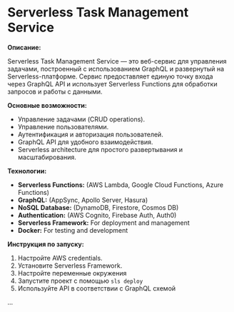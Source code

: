 # Serverless Task Management Service

**Описание:**

Serverless Task Management Service — это веб-сервис для управления задачами, построенный с использованием GraphQL и развернутый на Serverless-платформе. Сервис предоставляет единую точку входа через GraphQL API и использует Serverless Functions для обработки запросов и работы с данными.

**Основные возможности:**

*   Управление задачами (CRUD operations).
*   Управление пользователями.
*   Аутентификация и авторизация пользователей.
*   GraphQL API для удобного взаимодействия.
*   Serverless architecture для простого развертывания и масштабирования.

**Технологии:**

*   **Serverless Functions:** (AWS Lambda, Google Cloud Functions, Azure Functions)
*   **GraphQL:** (AppSync, Apollo Server, Hasura)
*   **NoSQL Database:** (DynamoDB, Firestore, Cosmos DB)
*   **Authentication:** (AWS Cognito, Firebase Auth, Auth0)
*   **Serverless Framework:** For deployment and management
 *    **Docker:** For testing and development

**Инструкция по запуску:**

1.  Настройте AWS credentials.
2.  Установите Serverless Framework.
3.  Настройте переменные окружения
4.  Запустите проект с помощью `sls deploy`
5.  Используйте API в соответствии с GraphQL схемой

...

